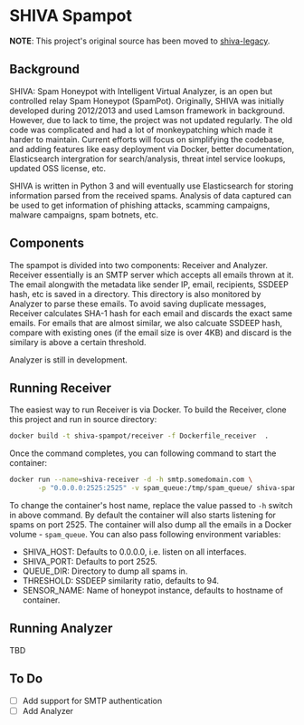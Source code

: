 # SHIVA Spampot

**NOTE**: This project's original source has been moved to 
[shiva-legacy](https://github.com/shiva-spampot/shiva-legacy).

## Background

SHIVA: Spam Honeypot with Intelligent Virtual Analyzer, is an open but controlled relay Spam Honeypot (SpamPot). Originally, SHIVA was initially developed during 2012/2013 and used Lamson framework in background. However, due to lack to time, the project was not updated regularly. The old code was complicated and had a lot of monkeypatching which made it harder to maintain. Current efforts will focus on simplifying the codebase, and adding features like easy deployment via Docker, better documentation, Elasticsearch intergration for search/analysis, threat intel service lookups, updated OSS license, etc.

SHIVA is written in Python 3 and will eventually use Elasticsearch for storing information parsed from the received spams. Analysis of data captured can be used to get information of phishing attacks, scamming campaigns, malware campaigns, spam botnets, etc.

## Components

The spampot is divided into two components: Receiver and Analyzer. Receiver essentially is an SMTP server which accepts all emails thrown at it. The email alongwith the metadata like sender IP, email, recipients, SSDEEP hash, etc is saved in a directory. This directory is also monitored by Analyzer to parse these emails. To avoid saving duplicate messages, Receiver calculates SHA-1 hash for each email and discards the exact same emails. For emails that are almost similar, we also calcuate SSDEEP hash, compare with existing ones (if the email size is over 4KB) and discard is the similary is above a certain threshold.

Analyzer is still in development.

## Running Receiver

The easiest way to run Receiver is via Docker. To build the Receiver, clone this project and run in source directory:

```bash
docker build -t shiva-spampot/receiver -f Dockerfile_receiver  .
```
Once the command completes, you can following command to start the container:

```bash
docker run --name=shiva-receiver -d -h smtp.somedomain.com \
       -p "0.0.0.0:2525:2525" -v spam_queue:/tmp/spam_queue/ shiva-spampot/receiver
```

To change the container's host name, replace the value passed to `-h` switch in above command. By default the container will also starts listening for spams on port 2525. The container will also dump all the emails in a Docker volume - `spam_queue`. You can also pass following environment variables:
* SHIVA_HOST: Defaults to 0.0.0.0, i.e. listen on all interfaces.
* SHIVA_PORT: Defaults to port 2525.
* QUEUE_DIR: Directory to dump all spams in.
* THRESHOLD: SSDEEP similarity ratio, defaults to 94.
* SENSOR_NAME: Name of honeypot instance, defaults to hostname of container.

## Running Analyzer

TBD

## To Do

- [ ] Add support for SMTP authentication
- [ ] Add Analyzer